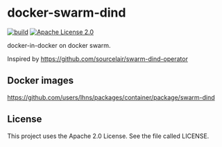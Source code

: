 # docker-swarm-dind

[![build](https://github.com/lhns/docker-swarm-dind/actions/workflows/build.yml/badge.svg)](https://github.com/lhns/docker-swarm-dind/actions/workflows/build.yml)
[![Apache License 2.0](https://img.shields.io/github/license/lhns/docker-swarm-dind.svg?maxAge=3600)](https://www.apache.org/licenses/LICENSE-2.0)

docker-in-docker on docker swarm.

Inspired by https://github.com/sourcelair/swarm-dind-operator

## Docker images

https://github.com/users/lhns/packages/container/package/swarm-dind

## License

This project uses the Apache 2.0 License. See the file called LICENSE.
